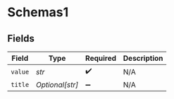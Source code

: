# Schemas1


## Fields

| Field              | Type               | Required           | Description        |
| ------------------ | ------------------ | ------------------ | ------------------ |
| `value`            | *str*              | :heavy_check_mark: | N/A                |
| `title`            | *Optional[str]*    | :heavy_minus_sign: | N/A                |